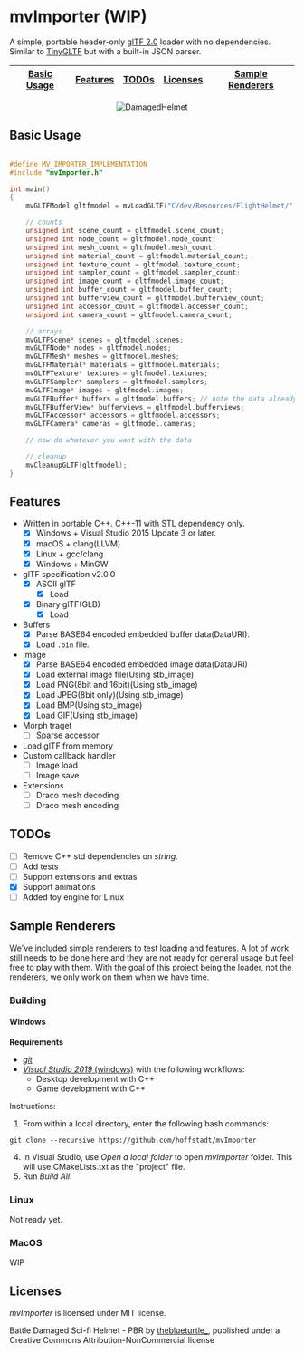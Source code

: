 # mvImporter (WIP)
A simple, portable header-only [glTF 2.0](https://github.com/KhronosGroup/glTF) loader with no dependencies. Similar to [TinyGLTF](https://github.com/syoyo/tinygltf) but with a built-in JSON parser.

| [Basic Usage](#basic-usage) | [Features](#features) | [TODOs](#todos) | [Licenses](#licenses) | [Sample Renderers](#sample-renderers) |
|-----------------------------|-----------------------|-----------------|-----------------------|---------------------------------------|

<div align="center">
  <img src="https://github.com/hoffstadt/mvImporter/blob/master/docs/images/damagedhelmet.png?raw=true" alt="DamagedHelmet">
</div>

## Basic Usage

```cpp

#define MV_IMPORTER_IMPLEMENTATION
#include "mvImporter.h"

int main()
{
    mvGLTFModel gltfmodel = mvLoadGLTF("C/dev/Resources/FlightHelmet/", "C:/dev/Resources/FlightHelmet/FlightHelmet.gltf");

    // counts
    unsigned int scene_count = gltfmodel.scene_count;
    unsigned int node_count = gltfmodel.node_count;
    unsigned int mesh_count = gltfmodel.mesh_count;
    unsigned int material_count = gltfmodel.material_count;
    unsigned int texture_count = gltfmodel.texture_count;
    unsigned int sampler_count = gltfmodel.sampler_count;
    unsigned int image_count = gltfmodel.image_count;
    unsigned int buffer_count = gltfmodel.buffer_count;
    unsigned int bufferview_count = gltfmodel.bufferview_count;
    unsigned int accessor_count = gltfmodel.accessor_count;
    unsigned int camera_count = gltfmodel.camera_count;

    // arrays
    mvGLTFScene* scenes = gltfmodel.scenes;
    mvGLTFNode* nodes = gltfmodel.nodes;
    mvGLTFMesh* meshes = gltfmodel.meshes;
    mvGLTFMaterial* materials = gltfmodel.materials;
    mvGLTFTexture* textures = gltfmodel.textures;
    mvGLTFSampler* samplers = gltfmodel.samplers;
    mvGLTFImage* images = gltfmodel.images;
    mvGLTFBuffer* buffers = gltfmodel.buffers; // note the data already loaded as bytes in the "data" member
    mvGLTFBufferView* bufferviews = gltfmodel.bufferviews;
    mvGLTFAccessor* accessors = gltfmodel.accessors;
    mvGLTFCamera* cameras = gltfmodel.cameras;

    // now do whatever you want with the data

    // cleanup
    mvCleanupGLTF(gltfmodel);
}
```

## Features

* Written in portable C++. C++-11 with STL dependency only.
  * [x] Windows + Visual Studio 2015 Update 3 or later.
  * [x] macOS + clang(LLVM)
  * [x] Linux + gcc/clang
  * [x] Windows + MinGW
* glTF specification v2.0.0
  * [x] ASCII glTF
    * [x] Load
  * [x] Binary glTF(GLB)
    * [x] Load
* Buffers
  * [x] Parse BASE64 encoded embedded buffer data(DataURI).
  * [x] Load `.bin` file.
* Image
  * [x] Parse BASE64 encoded embedded image data(DataURI)
  * [x] Load external image file(Using stb_image)
  * [x] Load PNG(8bit and 16bit)(Using stb_image)
  * [x] Load JPEG(8bit only)(Using stb_image)
  * [x] Load BMP(Using stb_image)
  * [x] Load GIF(Using stb_image)
* Morph traget
  * [ ] Sparse accessor
* Load glTF from memory
* Custom callback handler
  * [ ] Image load
  * [ ] Image save
* Extensions
  * [ ] Draco mesh decoding
  * [ ] Draco mesh encoding

## TODOs
* [ ] Remove C++ std dependencies on _string_.
* [ ] Add tests
* [ ] Support extensions and extras
* [x] Support animations
* [ ] Added toy engine for Linux

## Sample Renderers
We've included simple renderers to test loading and features. A lot of work still needs to be done here and they are not ready for general usage but feel free to play with them.
With the goal of this project being the loader, not the renderers, we only work on them when we have time.

### Building
#### Windows
**Requirements**
- [_git_](https://git-scm.com/)
- [_Visual Studio 2019_ (windows)](https://visualstudio.microsoft.com/vs/) with the following workflows:
  * Desktop development with C++
  * Game development with C++

Instructions:
1. From within a local directory, enter the following bash commands:
```
git clone --recursive https://github.com/hoffstadt/mvImporter
```
4. In Visual Studio, use _Open a local folder_ to open _mvImporter_ folder. This will use CMakeLists.txt as the "project" file.
5. Run _Build All_.

### Linux
Not ready yet.

### MacOS
WIP

## Licenses
_mvImporter_ is licensed under MIT license.

Battle Damaged Sci-fi Helmet - PBR by [theblueturtle_](https://sketchfab.com/theblueturtle_), published under a Creative Commons Attribution-NonCommercial license
